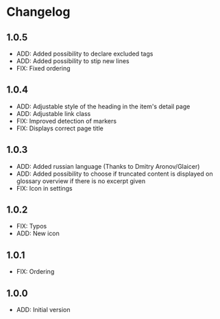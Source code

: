 # Changelog

## 1.0.5

- ADD: Added possibility to declare excluded tags
- ADD: Added possibility to stip new lines
- FIX: Fixed ordering

## 1.0.4

- ADD: Adjustable style of the heading in the item's detail page
- ADD: Adjustable link class
- FIX: Improved detection of markers
- FIX: Displays correct page title

## 1.0.3

- ADD: Added russian language (Thanks to Dmitry Aronov/Glaicer)
- ADD: Added possibility to choose if truncated content is displayed on glossary overview if there is no excerpt given
- FIX: Icon in settings

## 1.0.2

- FIX: Typos
- ADD: New icon

## 1.0.1

- FIX: Ordering

## 1.0.0

- ADD: Initial version